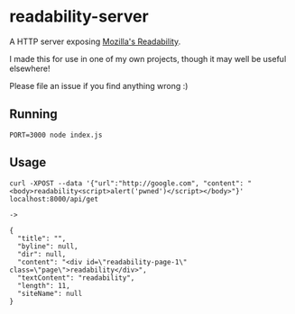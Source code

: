 # readability-server

A HTTP server exposing [Mozilla's Readability](https://github.com/mozilla/readability).

I made this for use in one of my own projects, though it may well be useful elsewhere!

Please file an issue if you find anything wrong :)

## Running

```
PORT=3000 node index.js
```

## Usage
```
curl -XPOST --data '{"url":"http://google.com", "content": "<body>readability<script>alert('pwned')</script></body>"}' localhost:8000/api/get

->

{
  "title": "",
  "byline": null,
  "dir": null,
  "content": "<div id=\"readability-page-1\" class=\"page\">readability</div>",
  "textContent": "readability",
  "length": 11,
  "siteName": null
}

```
